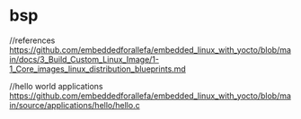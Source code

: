 # bsp

//references
https://github.com/embeddedforallefa/embedded_linux_with_yocto/blob/main/docs/3_Build_Custom_Linux_Image/1-1_Core_images_linux_distribution_blueprints.md

//hello world applications
https://github.com/embeddedforallefa/embedded_linux_with_yocto/blob/main/source/applications/hello/hello.c
